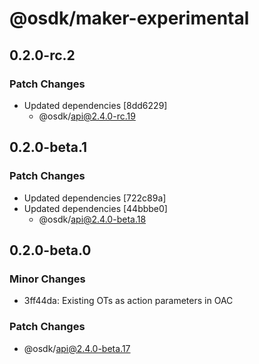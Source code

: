 # @osdk/maker-experimental

## 0.2.0-rc.2

### Patch Changes

- Updated dependencies [8dd6229]
  - @osdk/api@2.4.0-rc.19

## 0.2.0-beta.1

### Patch Changes

- Updated dependencies [722c89a]
- Updated dependencies [44bbbe0]
  - @osdk/api@2.4.0-beta.18

## 0.2.0-beta.0

### Minor Changes

- 3ff44da: Existing OTs as action parameters in OAC

### Patch Changes

- @osdk/api@2.4.0-beta.17
